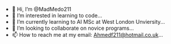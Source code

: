 - 👋 Hi, I’m @MadMedo211
- 👀 I’m interested in learning to code...
- 🌱 I’m currently learning to AI MSc at West London Unviersity...
- 💞️ I’m looking to collaborate on novice programs...
- 📫 How to reach me at my email: Ahmedf211@hotmail.co.uk...

<!---
MadMedo211/MadMedo211 is a ✨ special ✨ repository because its `README.md` (this file) appears on your GitHub profile.
You can click the Preview link to take a look at your changes.
--->
